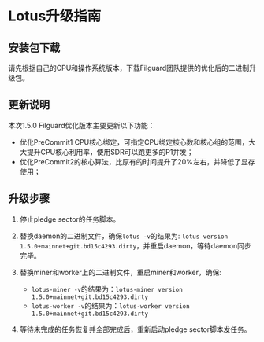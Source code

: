 # Lotus升级指南

## 安装包下载
请先根据自己的CPU和操作系统版本，下载Filguard团队提供的优化后的二进制升级包。

## 更新说明
本次1.5.0 Filguard优化版本主要更新以下功能：
- 优化PreCommit1 CPU核心绑定，可指定CPU绑定核心数和核心组的范围，大大提升CPU核心利用率，使用SDR可以跑更多的P1并发；
- 优化PreCommit2的核心算法，比原有的时间提升了20%左右，并降低了显存使用；

## 升级步骤
1. 停止pledge sector的任务脚本。
2. 替换daemon的二进制文件，确保`lotus -v`的结果为: `lotus version 1.5.0+mainnet+git.bd15c4293.dirty`，并重启daemon，等待daemon同步完毕。
3. 替换miner和worker上的二进制文件，重启miner和worker，确保:
    - `lotus-miner -v`的结果为：`lotus-miner version 1.5.0+mainnet+git.bd15c4293.dirty`
    - `lotus-worker -v`的结果为：`lotus-worker version 1.5.0+mainnet+git.bd15c4293.dirty`
  
4. 等待未完成的任务恢复并全部完成后，重新启动pledge sector脚本发任务。